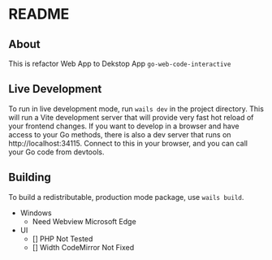 # README

## About

This is refactor Web App to Dekstop App `go-web-code-interactive`

## Live Development

To run in live development mode, run `wails dev` in the project directory. This will run a Vite development
server that will provide very fast hot reload of your frontend changes. If you want to develop in a browser
and have access to your Go methods, there is also a dev server that runs on http://localhost:34115. Connect
to this in your browser, and you can call your Go code from devtools.

## Building

To build a redistributable, production mode package, use `wails build`.

- Windows
  - Need Webview Microsoft Edge
- UI
  - [] PHP Not Tested
  - [] Width CodeMirror Not Fixed
